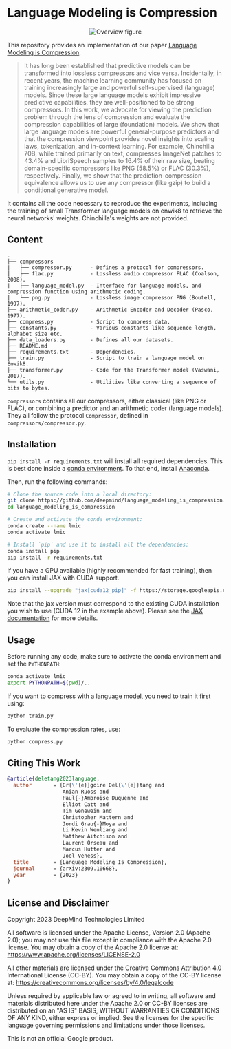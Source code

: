 # Language Modeling is Compression

<p align="center">
  <img src="https://raw.githubusercontent.com/deepmind/language_modeling_is_compression/master/overview.png" alt="Overview figure"/>
</p>

This repository provides an implementation of our paper [Language Modeling is Compression](https://arxiv.org/abs/2309.10668).

> It has long been established that predictive models can be transformed into lossless compressors and
vice versa. Incidentally, in recent years, the machine learning community has focused on training
increasingly large and powerful self-supervised (language) models. Since these large language models
exhibit impressive predictive capabilities, they are well-positioned to be strong compressors. In this
work, we advocate for viewing the prediction problem through the lens of compression and evaluate
the compression capabilities of large (foundation) models. We show that large language models are
powerful general-purpose predictors and that the compression viewpoint provides novel insights into
scaling laws, tokenization, and in-context learning. For example, Chinchilla 70B, while trained primarily
on text, compresses ImageNet patches to 43.4% and LibriSpeech samples to 16.4% of their raw size,
beating domain-specific compressors like PNG (58.5%) or FLAC (30.3%), respectively. Finally, we show
that the prediction-compression equivalence allows us to use any compressor (like gzip) to build a
conditional generative model.

It contains all the code necessary to reproduce the experiments, including the
training of small Transformer language models on enwik8 to retrieve the neural
networks' weights. Chinchilla's weights are not provided.


## Content

```
.
├── compressors
|   ├── compressor.py      - Defines a protocol for compressors.
|   ├── flac.py            - Lossless audio compressor FLAC (Coalson, 2008).
|   ├── language_model.py  - Interface for language models, and compression function using arithmetic coding.
|   └── png.py             - Lossless image compressor PNG (Boutell, 1997).
├── arithmetic_coder.py    - Arithmetic Encoder and Decoder (Pasco, 1977).
├── compress.py            - Script to compress data.
├── constants.py           - Various constants like sequence length, alphabet size etc.
├── data_loaders.py        - Defines all our datasets.
├── README.md
├── requirements.txt       - Dependencies.
├── train.py               - Script to train a language model on Enwik8.
├── transformer.py         - Code for the Transformer model (Vaswani, 2017).
└── utils.py               - Utilities like converting a sequence of bits to bytes.
```

`compressors` contains all our compressors, either classical (like PNG or FLAC), or combining a predictor and an arithmetic coder (language models).
They all follow the protocol `Compressor`, defined in `compressors/compressor.py`.


## Installation

`pip install -r requirements.txt` will install all required dependencies.
This is best done inside a [conda environment](https://www.anaconda.com/).
To that end, install [Anaconda](https://www.anaconda.com/download#downloads).

Then, run the following commands:

```bash
# Clone the source code into a local directory:
git clone https://github.com/deepmind/language_modeling_is_compression.git
cd language_modeling_is_compression

# Create and activate the conda environment:
conda create --name lmic
conda activate lmic

# Install `pip` and use it to install all the dependencies:
conda install pip
pip install -r requirements.txt
```

If you have a GPU available (highly recommended for fast training), then you can install JAX with CUDA support.
```bash
pip install --upgrade "jax[cuda12_pip]" -f https://storage.googleapis.com/jax-releases/jax_cuda_releases.html
```
Note that the jax version must correspond to the existing CUDA installation you wish to use (CUDA 12 in the example above).
Please see the [JAX documentation](https://github.com/google/jax#installation) for more details.

## Usage

Before running any code, make sure to activate the conda environment and set the `PYTHONPATH`:

```bash
conda activate lmic
export PYTHONPATH=$(pwd)/..
```

If you want to compress with a language model, you need to train it first using:
```bash
python train.py
```

To evaluate the compression rates, use:
```bash
python compress.py
```


## Citing This Work

```bibtex
@article{deletang2023language,
  author       = {Gr{\'{e}}goire Del{\'{e}}tang and
                  Anian Ruoss and
                  Paul{-}Ambroise Duquenne and
                  Elliot Catt and
                  Tim Genewein and
                  Christopher Mattern and
                  Jordi Grau{-}Moya and
                  Li Kevin Wenliang and
                  Matthew Aitchison and
                  Laurent Orseau and
                  Marcus Hutter and
                  Joel Veness},
  title        = {Language Modeling Is Compression},
  journal      = {arXiv:2309.10668},
  year         = {2023}
}
```


## License and Disclaimer

Copyright 2023 DeepMind Technologies Limited

All software is licensed under the Apache License, Version 2.0 (Apache 2.0);
you may not use this file except in compliance with the Apache 2.0 license.
You may obtain a copy of the Apache 2.0 license at:
https://www.apache.org/licenses/LICENSE-2.0

All other materials are licensed under the Creative Commons Attribution 4.0
International License (CC-BY). You may obtain a copy of the CC-BY license at:
https://creativecommons.org/licenses/by/4.0/legalcode

Unless required by applicable law or agreed to in writing, all software and
materials distributed here under the Apache 2.0 or CC-BY licenses are
distributed on an "AS IS" BASIS, WITHOUT WARRANTIES OR CONDITIONS OF ANY KIND,
either express or implied. See the licenses for the specific language governing
permissions and limitations under those licenses.

This is not an official Google product.
